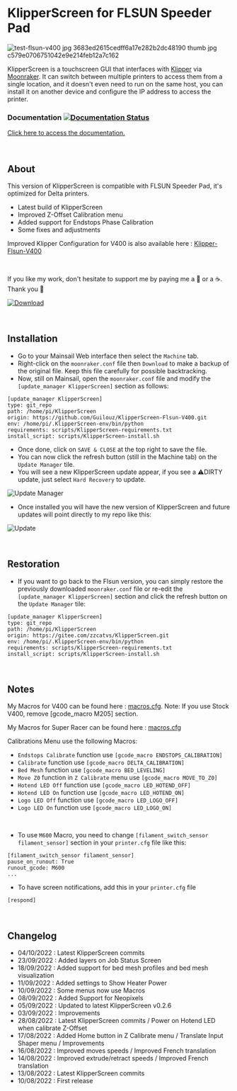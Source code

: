 # KlipperScreen for FLSUN Speeder Pad

![test-flsun-v400 jpg 3683ed2615cedff6a17e282b2dc48190 thumb jpg c579e0706751042e9e214feb12a7c162](https://user-images.githubusercontent.com/12702322/183767560-330689f3-61f6-42d3-9daf-b6c3e6ff845a.jpg)

KlipperScreen is a touchscreen GUI that interfaces with [Klipper](https://github.com/kevinOConnor/klipper) via [Moonraker](https://github.com/arksine/moonraker). It can switch between multiple printers to access them from a single location, and it doesn't even need to run on the same host, you can install it on another device and configure the IP address to access the printer.

### Documentation [![Documentation Status](https://readthedocs.org/projects/klipperscreen/badge/?version=latest)](https://klipperscreen.readthedocs.io/en/latest/?badge=latest)

[Click here to access the documentation.](https://klipperscreen.readthedocs.io/en/latest/)

<br />

## About

This version of KlipperScreen is compatible with FLSUN Speeder Pad, it's optimized for Delta printers.

- Latest build of KlipperScreen
- Improved Z-Offset Calibration menu
- Added support for Endstops Phase Calibration
- Some fixes and adjustments

Improved Klipper Configuration for V400 is also available here : [Klipper-Flsun-V400](https://github.com/Guilouz/Klipper-Flsun-V400)

<br />

If you like my work, don't hesitate to support me by paying me a 🍺 or a ☕. Thank you 🙂

[ ![Download](https://user-images.githubusercontent.com/12702322/115148445-e5a40100-a05f-11eb-8552-c1f5d4355987.png) ](https://www.paypal.me/CyrilGuislain)

<br />

## Installation

- Go to your Mainsail Web interface then select the `Machine` tab.
- Right-click on the `moonraker.conf` file then `Download` to make a backup of the original file. Keep this file carefully for possible backtracking.
- Now, still on Mainsail, open the `moonraker.conf` file and modify the `[update_manager KlipperScreen]` section  as follows:

```
[update_manager KlipperScreen]
type: git_repo
path: /home/pi/KlipperScreen
origin: https://github.com/Guilouz/KlipperScreen-Flsun-V400.git
env: /home/pi/.KlipperScreen-env/bin/python
requirements: scripts/KlipperScreen-requirements.txt
install_script: scripts/KlipperScreen-install.sh
```
- Once done, click on `SAVE & CLOSE` at the top right to save the file.
- You can now click the refresh button (still in the Machine tab) on the `Update Manager` tile.
- You will see a new KlipperScreen update appear, if you see a ⚠️DIRTY update, just select `Hard Recovery` to update.

![Update Manager](https://user-images.githubusercontent.com/12702322/183909392-24aab778-c8ed-4f81-be39-ac51612bf12c.jpg)

- Once installed you will have the new version of KlipperScreen and future updates will point directly to my repo like this:

![Update](https://user-images.githubusercontent.com/12702322/183990132-0a7673d1-2e51-484a-8113-e0bd54813995.jpg)

<br />

## Restoration

- If you want to go back to the Flsun version, you can simply restore the previously downloaded `moonraker.conf` file or re-edit the `[update_manager KlipperScreen]` section and click the refresh button on the `Update Manager` tile:

```
[update_manager KlipperScreen]
type: git_repo
path: /home/pi/KlipperScreen
origin: https://gitee.com/zzcatvs/KlipperScreen.git
env: /home/pi/.KlipperScreen-env/bin/python
requirements: scripts/KlipperScreen-requirements.txt
install_script: scripts/KlipperScreen-install.sh
```
<br />

## Notes


My Macros for V400 can be found here : [macros.cfg](https://github.com/Guilouz/Klipper-Flsun-V400/blob/main/Configurations/macros.cfg). Note: If you use Stock V400, remove [gcode_macro M205] section.

My Macros for Super Racer can be found here : [macros.cfg](https://github.com/Guilouz/Klipper-Flsun-Super-Racer/blob/main/Configurations/macros.cfg)

Calibrations Menu use the following Macros:

- `Endstops Calibrate` function use `[gcode_macro ENDSTOPS_CALIBRATION]`
- `Calibrate` function use `[gcode_macro DELTA_CALIBRATION]`
- `Bed Mesh` function use `[gcode_macro BED_LEVELING]`
- `Move Z0` function in `Z Calibrate` menu use `[gcode_macro MOVE_TO_Z0]`
- `Hotend LED Off` function use `[gcode_macro LED_HOTEND_OFF]`
- `Hotend LED On` function use `[gcode_macro LED_HOTEND_ON]`
- `Logo LED Off` function use `[gcode_macro LED_LOGO_OFF]`
- `Logo LED On` function use `[gcode_macro LED_LOGO_ON]`

<br />

- To use `M600` Macro, you need to change `[filament_switch_sensor filament_sensor]` section in your `printer.cfg` file like this:
```
[filament_switch_sensor filament_sensor]
pause_on_runout: True
runout_gcode: M600
...
```
- To have screen notifications, add this in your `printer.cfg` file
```
[respond]
```

<br />

## Changelog

- 04/10/2022 : Latest KlipperScreen commits
- 23/09/2022 : Added layers on Job Status Screen
- 18/09/2022 : Added support for bed mesh profiles and bed mesh visualization
- 11/09/2022 : Added settings to Show Heater Power
- 10/09/2022 : Some menus now use Macros
- 08/09/2022 : Added Support for Neopixels
- 05/09/2022 : Updated to latest KlipperScreen v0.2.6
- 03/09/2022 : Improvements
- 28/08/2022 : Latest KlipperScreen commits / Power on Hotend LED when calibrate Z-Offset
- 17/08/2022 : Added Home button in Z Calibrate menu / Translate Input Shaper menu / Improvements
- 16/08/2022 : Improved moves speeds / Improved French translation
- 14/08/2022 : Improved extrude/retract speeds / Improved French translation
- 13/08/2022 : Latest KlipperScreen commits
- 10/08/2022 : First release
